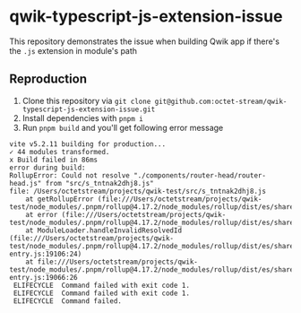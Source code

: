# qwik-typescript-js-extension-issue

This repository demonstrates the issue when building Qwik app if there's the `.js` extension in module's path

## Reproduction

1. Clone this repository via `git clone git@github.com:octet-stream/qwik-typescript-js-extension-issue.git`
2. Install dependencies with `pnpm i`
3. Run `pnpm build` and you'll get following error message

```
vite v5.2.11 building for production...
✓ 44 modules transformed.
x Build failed in 86ms
error during build:
RollupError: Could not resolve "./components/router-head/router-head.js" from "src/s_tntnak2dhj8.js"
file: /Users/octetstream/projects/qwik-test/src/s_tntnak2dhj8.js
    at getRollupError (file:///Users/octetstream/projects/qwik-test/node_modules/.pnpm/rollup@4.17.2/node_modules/rollup/dist/es/shared/parseAst.js:394:41)
    at error (file:///Users/octetstream/projects/qwik-test/node_modules/.pnpm/rollup@4.17.2/node_modules/rollup/dist/es/shared/parseAst.js:390:42)
    at ModuleLoader.handleInvalidResolvedId (file:///Users/octetstream/projects/qwik-test/node_modules/.pnpm/rollup@4.17.2/node_modules/rollup/dist/es/shared/node-entry.js:19106:24)
    at file:///Users/octetstream/projects/qwik-test/node_modules/.pnpm/rollup@4.17.2/node_modules/rollup/dist/es/shared/node-entry.js:19066:26
 ELIFECYCLE  Command failed with exit code 1.
 ELIFECYCLE  Command failed with exit code 1.
 ELIFECYCLE  Command failed.
```
